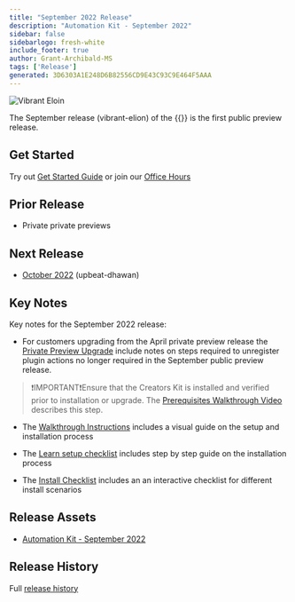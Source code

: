 ```yaml
---
title: "September 2022 Release"
description: "Automation Kit - September 2022"
sidebar: false
sidebarlogo: fresh-white
include_footer: true
author: Grant-Archibald-MS
tags: ['Release']
generated: 3D6303A1E248D6B82556CD9E43C93C9E464F5AAA
---
```


![Vibrant Eloin](/images/vibrant-elion.png)

The September release (vibrant-elion) of the {{<product-name>}} is the first public preview release.

## Get Started

Try out [Get Started Guide](/en-gb/get-started) or join our [Office Hours](/en-gb/office-hours)

## Prior Release

- Private private previews

## Next Release

- [October 2022](/en-gb/releases/october-2022) (upbeat-dhawan)

## Key Notes

Key notes for the September 2022 release:

- For customers upgrading from the April private preview release the [Private Preview Upgrade](https://github.com/microsoft/powercat-automation-kit/blob/main/docs/private-preview-upgrade.md) include notes on steps required to unregister plugin actions no longer required in the September public preview release.

>❗IMPORTANT❗Ensure that the Creators Kit is installed and verified prior to installation or upgrade. The [Prerequisites Walkthrough Video](https://github.com/microsoft/powercat-automation-kit/blob/main/docs/walkthrough.md) describes this step.

- The [Walkthrough Instructions](https://github.com/microsoft/powercat-automation-kit/blob/main/docs/walkthrough.md) includes a visual guide on the setup and installation process

- The [Learn setup checklist](https://learn.microsoft.com/power-automate/guidance/automation-kit/setup/setup-checklist) includes step by step guide on the installation process

- The [Install Checklist](/en-gb/get-started/install-checklist) includes an an interactive checklist for different install scenarios

## Release Assets

- [Automation Kit - September 2022](https://github.com/microsoft/powercat-automation-kit/releases/tag/AutomationKit-September2022)

## Release History

Full [release history](/en-gb/releases)
